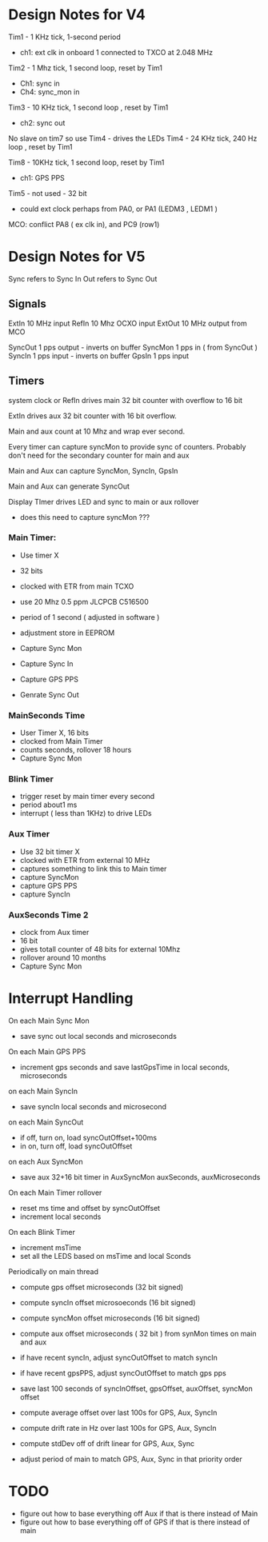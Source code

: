 # Design Notes for  V4

Tim1 - 1 KHz tick, 1-second period 
* ch1: ext clk in onboard 1 connected to TXCO at 2.048 MHz 

Tim2 - 1 Mhz tick, 1 second loop, reset by Tim1 
* Ch1: sync in 
* Ch4: sync_mon in 

Tim3 - 10 KHz tick, 1 second loop , reset by Tim1 
* ch2: sync out 

No slave on tim7 so use Tim4 - drives the LEDs 
Tim4 - 24 KHz tick, 240 Hz loop , reset by Tim1 

Tim8 - 10KHz tick, 1 second loop, reset by Tim1 
* ch1: GPS PPS 

Tim5 - not used - 32 bit 
* could ext clock perhaps from PA0, or PA1 (LEDM3 , LEDM1 ) 

MCO: conflict PA8 ( ex clk in), and PC9 (row1) 

# Design Notes for V5

Sync refers to Sync In
Out refers to Sync Out

## Signals 
 
 ExtIn 10 MHz input 
 RefIn 10 Mhz OCXO input
 ExtOut 10 MHz output from MCO 
 
 SyncOut 1 pps output - inverts on buffer 
 SyncMon 1 pps in ( from SyncOut )  
 SyncIn 1 pps input - inverts on buffer 
 GpsIn 1 pps input 
 
 
 ## Timers 
 
system clock or RefIn drives main 32 bit counter with overflow to 16
 bit 
 
ExtIn drives aux 32 bit counter with 16 bit overflow. 
 
Main and aux count at 10 Mhz and wrap ever second. 
 
Every timer can capture syncMon to provide sync of counters. Probably
don't need for the secondary counter for main and aux
 
Main and Aux can capture 
 SyncMon, SyncIn, GpsIn 
 
Main and Aux can generate SyncOut 

Display TImer drives LED and sync to main or aux rollover 
* does this need to capture syncMon ???

### Main Timer:
* Use timer X
* 32 bits
* clocked with ETR from main TCXO
* use 20 Mhz 0.5 ppm JLCPCB C516500
* period of 1 second ( adjusted in software )
* adjustment store in EEPROM

* Capture Sync Mon
* Capture Sync In
* Capture GPS PPS
* Genrate Sync Out

### MainSeconds Time
* User Timer X, 16 bits
* clocked from Main Timer
* counts seconds, rollover 18 hours 
* Capture Sync Mon

### Blink Timer
* trigger reset by main timer every second
* period about1 ms 
* interrupt ( less than 1KHz) to drive LEDs


### Aux Timer
* Use 32 bit timer X
* clocked with ETR from external 10 MHz
* captures something to link this to Main timer
* capture SyncMon
* capture GPS PPS
* capture SyncIn

### AuxSeconds  Time 2
* clock from Aux timer
* 16 bit
* gives totall counter of 48 bits for external 10Mhz
* rollover around 10 months 
* Capture Sync Mon

# Interrupt Handling

On each Main Sync Mon
- save sync out local seconds and microseconds

On each Main GPS PPS
- increment gps seconds and save lastGpsTime in local seconds, microseconds

on each Main SyncIn
- save syncIn local seconds and microsecond

on each Main SyncOut
- if off, turn on, load syncOutOffset+100ms
- in on, turn off, load syncOutOffset

on each Aux SyncMon
* save aux 32+16 bit timer in AuxSyncMon auxSeconds, auxMicroseconds


On each Main Timer rollover
* reset ms time and offset by syncOutOffset
* increment local seconds 

On each Blink Timer
* increment msTime
* set all the LEDS based on msTime and local Sconds


Periodically on main thread
* compute gps offset microseconds (32 bit signed)
* compute syncIn offset microsoeconds (16 bit signed)
* compute syncMon offset microseconds (16 bit signed)
* compute aux offset microseconds ( 32 bit ) from synMon times on main and aux
* if have recent syncIn, adjust syncOutOffset to match syncIn
* if have recent gpsPPS, adjust syncOutOffset to match gps pps

* save last 100 seconds of syncInOffset, gpsOffset, auxOffset, syncMon offset
* compute average offset over last 100s for GPS, Aux, SyncIn
* compute drift rate in Hz over last 100s for GPS, Aux, SyncIn
* compute stdDev off of drift linear for GPS, Aux, Sync 

* adjust period of main to match GPS, Aux, Sync in that priority order 

# TODO
* figure out how to base everything off Aux if that is there instead of Main
* figure out how to base everything off of GPS if that is there instead of main

